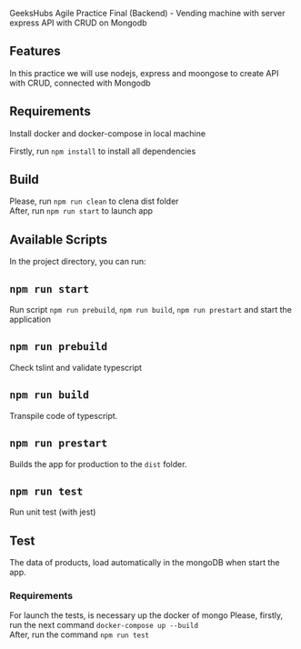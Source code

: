 GeeksHubs Agile Practice Final (Backend) - Vending machine with server express API with CRUD on Mongodb

## Features

In this practice we will use nodejs, express and moongose to create API with CRUD, connected with Mongodb

## Requirements

Install docker and docker-compose in local machine

Firstly, run `npm install` to install all dependencies<br />

## Build

Please, run `npm run clean` to clena dist folder<br />
After, run `npm run start` to launch app<br />

## Available Scripts

In the project directory, you can run:

## `npm run start`

Run script `npm run prebuild`, `npm run build`, `npm run prestart` and start the application<br />

## `npm run prebuild`

Check tslint and validate typescript<br />

## `npm run build`

Transpile code of typescript.<br />

## `npm run prestart`

Builds the app for production to the `dist` folder.<br />

## `npm run test`

Run unit test (with jest)<br />

## Test

The data of products, load automatically in the mongoDB when start the app.

### Requirements

For launch the tests, is necessary up the docker of mongo
Please, firstly, run the next command `docker-compose up --build`<br />
After, run the command `npm run test`
